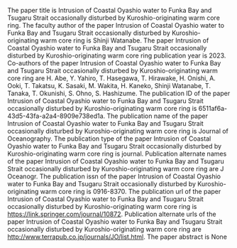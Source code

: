 The paper title is Intrusion of Coastal Oyashio water to Funka Bay and Tsugaru Strait occasionally disturbed by Kuroshio-originating warm core ring.
The faculty author of the paper Intrusion of Coastal Oyashio water to Funka Bay and Tsugaru Strait occasionally disturbed by Kuroshio-originating warm core ring is Shinji Watanabe.
The paper Intrusion of Coastal Oyashio water to Funka Bay and Tsugaru Strait occasionally disturbed by Kuroshio-originating warm core ring publication year is 2023.
Co-authors of the paper Intrusion of Coastal Oyashio water to Funka Bay and Tsugaru Strait occasionally disturbed by Kuroshio-originating warm core ring are H. Abe, Y. Yahiro, T. Hasegawa, T. Hirawake, H. Onishi, A. Ooki, T. Takatsu, K. Sasaki, M. Wakita, H. Kaneko, Shinji Watanabe, T. Tanaka, T. Okunishi, S. Ohno, S. Hashizume.
The publication ID of the paper Intrusion of Coastal Oyashio water to Funka Bay and Tsugaru Strait occasionally disturbed by Kuroshio-originating warm core ring is 6511af6a-43d5-43fa-a2a4-8909e738ed1a.
The publication name of the paper Intrusion of Coastal Oyashio water to Funka Bay and Tsugaru Strait occasionally disturbed by Kuroshio-originating warm core ring is Journal of Oceanography.
The publication type of the paper Intrusion of Coastal Oyashio water to Funka Bay and Tsugaru Strait occasionally disturbed by Kuroshio-originating warm core ring is journal.
Publication alternate names of the paper Intrusion of Coastal Oyashio water to Funka Bay and Tsugaru Strait occasionally disturbed by Kuroshio-originating warm core ring are J Oceanogr.
The publication issn of the paper Intrusion of Coastal Oyashio water to Funka Bay and Tsugaru Strait occasionally disturbed by Kuroshio-originating warm core ring is 0916-8370.
The publication url of the paper Intrusion of Coastal Oyashio water to Funka Bay and Tsugaru Strait occasionally disturbed by Kuroshio-originating warm core ring is https://link.springer.com/journal/10872.
Publication alternate urls of the paper Intrusion of Coastal Oyashio water to Funka Bay and Tsugaru Strait occasionally disturbed by Kuroshio-originating warm core ring are http://www.terrapub.co.jp/journals/JO/list.html.
The paper abstract is None
